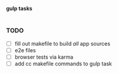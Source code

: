 #### gulp tasks

```bash

```


### TODO

- [ ] fill out makefile to build *all* app sources
- [ ] e2e files
- [ ] browser tests via karma
- [ ] add cc makefile commands to gulp task